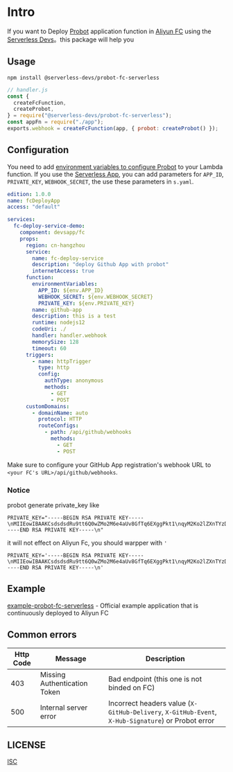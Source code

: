 # Intro
If you want to Deploy [Probot](https://probot.github.io/docs/deployment/) application function in [Aliyun FC](https://help.aliyun.com/product/50980.html) using the [Serverless Devs](https://github.com/Serverless-Devs/Serverless-Devs)。this package will help you

## Usage

```shell
npm install @serverless-devs/probot-fc-serverless
```

```javascript
// handler.js
const {
  createFcFunction,
  createProbot,
} = require("@serverless-devs/probot-fc-serverless");
const appFn = require("./app");
exports.webhook = createFcFunction(app, { probot: createProbot() });
```

## Configuration

You need to add [environment variables to configure Probot](https://probot.github.io/docs/configuration/) to your Lambda function. If you use the [Serverless App](https://app.serverless.com/), you can add parameters for `APP_ID`, `PRIVATE_KEY`, `WEBHOOK_SECRET`, the use these parameters in `s.yaml`.

```yml
edition: 1.0.0
name: fcDeployApp
access: "default"

services:
  fc-deploy-service-demo:
    component: devsapp/fc
    props:
      region: cn-hangzhou
      service:
        name: fc-deploy-service
        description: "deploy Github App with probot"
        internetAccess: true
      function:
        environmentVariables:
          APP_ID: ${env.APP_ID}
          WEBHOOK_SECRET: ${env.WEBHOOK_SECRET}
          PRIVATE_KEY: ${env.PRIVATE_KEY}
        name: github-app
        description: this is a test
        runtime: nodejs12
        codeUri: ./
        handler: handler.webhook
        memorySize: 128
        timeout: 60
      triggers:
        - name: httpTrigger
          type: http
          config:
            authType: anonymous
            methods:
              - GET
              - POST
      customDomains:
        - domainName: auto
          protocol: HTTP
          routeConfigs:
            - path: /api/github/webhooks
              methods:
                - GET
                - POST
```

Make sure to configure your GitHub App registration's webhook URL to `<your FC's URL>/api/github/webhooks`.

### Notice
probot generate private_key like
```
PRIVATE_KEY="-----BEGIN RSA PRIVATE KEY-----\nMIIEowIBAAKCsdsdsdRu9tt6Q0wZMo2M6e4aUv8GfTq6EXggPkt1\nqyM2Ko2lZXnTYzDhIovbO98d+20dV6yOHTiFHF/DCx1qjh/G00nOqneFZi6l9q1i\nJP+WeCG7UuAJWu20EvLSK4TxMQkwYWVSfH2qLfzAeJ+9sqwLQJtxrmXAMzrQBUyS\nnqX81aTWbpIbrz0Cx//XiBnIMpVZYcwMxqpjXdpnVzCcHvxcZ94dfdfdfDtA\nRiDhJPUDlsykZWwGNu1JvH7mQNgUYwJ5VNhVNKnQAS2dGc743NGy6q/3c73HPfNm\nAGWe5eUzVDKhrtBIepWxVF10fdfdfwQIDAQABAoIBAHx9Kev+iGTPcQp2\noboEfJcbZLRGS7szC6cMpR21tE9TMo7TzhY3A1mPP8w2VhFzf+uK8Rpym34oq+YK\nHkIpX3VnjQTgmTcW4EO4iGaaBIoRv3+fC/KqzYpgZbFrpFW0J65SN4+uTX3yRD6S\nn64pJaYn/oS+uaPaeLMWN7Bg3qGu/QhRmI/9Tyj+jn0yzKXEBKEVsscIcwpUBt5H\nMVVnUomAQrWmxnvX1bh0LVxJS2/rwo0WD+Ay0RlD/8u/N5myZBrkRVnLmZQrxpv6\nWiBCNrg58KyhIKZUetv7Ndi3T8FCuYE78xiaJE30fFR0uZFTfc78ANYPVjqS3BJX\ng/RM4dECgYEA3XhdhYAx+5iOcvbFqmcGkWAAv+JBP7w1H9L7BFoKAZ9WtdFAkjWZ\nmtmyFNkfH8zI75x/0O7Kr9Y5J9a+VysLmSI61lbBI1+Zu6PNO7y6FtG1l5k6ErCa\nOcEF5iCgyufAlABq/NHQ3n3JcKI1uTBUSH1b3sgrGlCauus3GzC1L6UCgYEAywqQ\nJYscVeg0NwjJZTmXkqFEK7Y1bRe9hm1jU1MQuIPkv0DTBOMbMfKP0RH81eDQbwIt\n+RCmv9atp45j5r09cddjif1GB4jKXbVxB87efCXTeHnX4EkcZoXNKvTVmiYFTyEs\nQQ3VwbC7MG7F38elU1yEmaDetmGIlUB5IdkNEu0CgYEAhZBltnGNs1JZ9nNk2lOv\n3lSrnw1wlGOJFlxDDmjOyBO0U4qTCppQvNa1U2VuI9t5Ayi63OJmUo07gw87U46e\nPAgsu78uU4sAR+2NhI1ZHRH0Fi1OnJ7tJA+I4zSiRDxoI9nsq/RNpyDtL4RkKf8/\nlUgk88J8XC5oYnogjcFeRBECgYBXbP3yXHrf9rL8+3iUcH72cSAEXlmU1sMRreo1\nx6+Mc6Y8P7JdCVj9Yb9RO5iNk1bMZbjb5LKYKdzuJ96WTOe3LBI9KWRM/DZ+sRCx\nVv7vn+31kylD9tcWwgg8td1/mV1x3AvNGyLuWqXPTfM/zxw9z7l82QrspwSDl5ZQ\n37/EZQKBgF8GZDGq52QZgtC4WT9VhqC7mn4HMdfdf3Bxn/aaHQ+ZF6RLu\nZ58TqzXS/mP3f6EJm8N4zJHNhqYyO9xcNnQkqhL30XlPx4ttJofTgGzWKNrYj/g2\nyMQBmzurn0EY+prWHLTWkZO+Ya2tZaAjRDhq4F6MJbtzZBk4TQuL\n-----END RSA PRIVATE KEY-----\n"
```
it will not effect on Aliyun Fc, you should warpper with `'`
```
PRIVATE_KEY='-----BEGIN RSA PRIVATE KEY-----\nMIIEowIBAAKCsdsdsdRu9tt6Q0wZMo2M6e4aUv8GfTq6EXggPkt1\nqyM2Ko2lZXnTYzDhIovbO98d+20dV6yOHTiFHF/DCx1qjh/G00nOqneFZi6l9q1i\nJP+WeCG7UuAJWu20EvLSK4TxMQkwYWVSfH2qLfzAeJ+9sqwLQJtxrmXAMzrQBUyS\nnqX81aTWbpIbrz0Cx//XiBnIMpVZYcwMxqpjXdpnVzCcHvxcZ94dfdfdfDtA\nRiDhJPUDlsykZWwGNu1JvH7mQNgUYwJ5VNhVNKnQAS2dGc743NGy6q/3c73HPfNm\nAGWe5eUzVDKhrtBIepWxVF10fdfdfwQIDAQABAoIBAHx9Kev+iGTPcQp2\noboEfJcbZLRGS7szC6cMpR21tE9TMo7TzhY3A1mPP8w2VhFzf+uK8Rpym34oq+YK\nHkIpX3VnjQTgmTcW4EO4iGaaBIoRv3+fC/KqzYpgZbFrpFW0J65SN4+uTX3yRD6S\nn64pJaYn/oS+uaPaeLMWN7Bg3qGu/QhRmI/9Tyj+jn0yzKXEBKEVsscIcwpUBt5H\nMVVnUomAQrWmxnvX1bh0LVxJS2/rwo0WD+Ay0RlD/8u/N5myZBrkRVnLmZQrxpv6\nWiBCNrg58KyhIKZUetv7Ndi3T8FCuYE78xiaJE30fFR0uZFTfc78ANYPVjqS3BJX\ng/RM4dECgYEA3XhdhYAx+5iOcvbFqmcGkWAAv+JBP7w1H9L7BFoKAZ9WtdFAkjWZ\nmtmyFNkfH8zI75x/0O7Kr9Y5J9a+VysLmSI61lbBI1+Zu6PNO7y6FtG1l5k6ErCa\nOcEF5iCgyufAlABq/NHQ3n3JcKI1uTBUSH1b3sgrGlCauus3GzC1L6UCgYEAywqQ\nJYscVeg0NwjJZTmXkqFEK7Y1bRe9hm1jU1MQuIPkv0DTBOMbMfKP0RH81eDQbwIt\n+RCmv9atp45j5r09cddjif1GB4jKXbVxB87efCXTeHnX4EkcZoXNKvTVmiYFTyEs\nQQ3VwbC7MG7F38elU1yEmaDetmGIlUB5IdkNEu0CgYEAhZBltnGNs1JZ9nNk2lOv\n3lSrnw1wlGOJFlxDDmjOyBO0U4qTCppQvNa1U2VuI9t5Ayi63OJmUo07gw87U46e\nPAgsu78uU4sAR+2NhI1ZHRH0Fi1OnJ7tJA+I4zSiRDxoI9nsq/RNpyDtL4RkKf8/\nlUgk88J8XC5oYnogjcFeRBECgYBXbP3yXHrf9rL8+3iUcH72cSAEXlmU1sMRreo1\nx6+Mc6Y8P7JdCVj9Yb9RO5iNk1bMZbjb5LKYKdzuJ96WTOe3LBI9KWRM/DZ+sRCx\nVv7vn+31kylD9tcWwgg8td1/mV1x3AvNGyLuWqXPTfM/zxw9z7l82QrspwSDl5ZQ\n37/EZQKBgF8GZDGq52QZgtC4WT9VhqC7mn4HMdfdf3Bxn/aaHQ+ZF6RLu\nZ58TqzXS/mP3f6EJm8N4zJHNhqYyO9xcNnQkqhL30XlPx4ttJofTgGzWKNrYj/g2\nyMQBmzurn0EY+prWHLTWkZO+Ya2tZaAjRDhq4F6MJbtzZBk4TQuL\n-----END RSA PRIVATE KEY-----\n'
```


## Example
[example-probot-fc-serverless](https://github.com/Serverless-Devs/probot-aliyun-fc-serverless/tree/master/example) - Official example application that is continuously deployed to Aliyun FC


## Common errors

| Http Code | Message                      | Description                                                                                        |
| --------- | ---------------------------- | -------------------------------------------------------------------------------------------------- |
| 403       | Missing Authentication Token | Bad endpoint (this one is not binded on FC)                                                    |
| 500       | Internal server error        | Incorrect headers value (`X-GitHub-Delivery`, `X-GitHub-Event`, `X-Hub-Signature`) or Probot error |

## LICENSE

[ISC](LICENSE)
